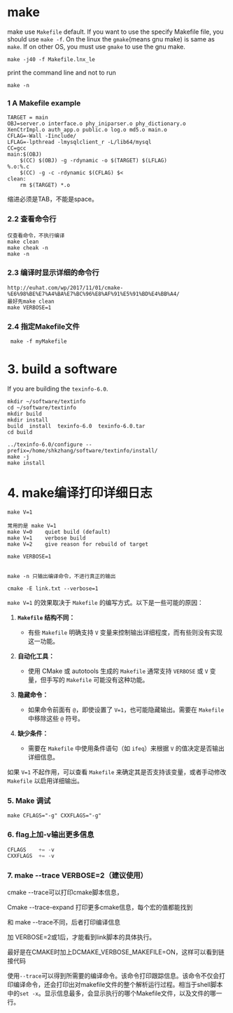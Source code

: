 # make

make use `Makefile` default.
If you want to use the specify Makefile file, you should use `make -f`.
On the linux the `gmake`(means gnu make) is same as `make`. If on other OS, you must use `gmake` to use the gnu make. 

```
make -j40 -f Makefile.lnx_le
```

print the command line and not to run
```
make -n
```

### 1 A Makefile example



```
TARGET = main
OBJ=server.o interface.o phy_iniparser.o phy_dictionary.o  XenCtrImpl.o auth_app.o public.o log.o md5.o main.o
CFLAG=-Wall -Iinclude/ 
LFLAG=-lpthread -lmysqlclient_r -L/lib64/mysql
CC=gcc
main:$(OBJ)
	$(CC) $(OBJ) -g -rdynamic -o $(TARGET) $(LFLAG) 
%.o:%.c
	$(CC) -g -c -rdynamic $(CFLAG) $<
clean:
	rm $(TARGET) *.o
```
缩进必须是TAB，不能是space。

### 2.2 查看命令行

```
仅查看命令，不执行编译
make clean
make cheak -n 
make -n
```



### 2.3 编译时显示详细的命令行

```
http://euhat.com/wp/2017/11/01/cmake-%E6%98%BE%E7%A4%BA%E7%BC%96%E8%AF%91%E5%91%BD%E4%BB%A4/
最好先make clean
make VERBOSE=1
```





### 2.4 指定Makefile文件

```
 make -f myMakefile
```

# 3. build a software

If you are building the `texinfo-6.0`.
```
mkdir ~/software/textinfo
cd ~/software/textinfo
mkdir build
mkdir install
build  install  texinfo-6.0  texinfo-6.0.tar
cd build

../texinfo-6.0/configure --prefix=/home/shkzhang/software/textinfo/install/
make -j
make install
```



# 4. make编译打印详细日志

`make V=1`

```shell
常用的是 make V=1
make V=0 	quiet build (default)
make V=1 	verbose build
make V=2 	give reason for rebuild of target

make VERBOSE=1


make -n 只输出编译命令，不进行真正的输出
```





```
cmake -E link.txt --verbose=1
```





`make V=1` 的效果取决于 `Makefile` 的编写方式。以下是一些可能的原因：

1. **`Makefile` 结构不同：**
   - 有些 `Makefile` 明确支持 `V` 变量来控制输出详细程度，而有些则没有实现这一功能。

2. **自动化工具：**
   - 使用 CMake 或 autotools 生成的 `Makefile` 通常支持 `VERBOSE` 或 `V` 变量，但手写的 `Makefile` 可能没有这种功能。

3. **隐藏命令：**
   - 如果命令前面有 `@`，即使设置了 `V=1`，也可能隐藏输出。需要在 `Makefile` 中移除这些 `@` 符号。

4. **缺少条件：**
   - 需要在 `Makefile` 中使用条件语句（如 `ifeq`）来根据 `V` 的值决定是否输出详细信息。

如果 `V=1` 不起作用，可以查看 `Makefile` 来确定其是否支持该变量，或者手动修改 `Makefile` 以启用详细输出。





### 5. Make 调试

```
make CFLAGS="-g" CXXFLAGS="-g"
```





### 6. flag上加-v输出更多信息

```C++
CFLAGS    += -v
CXXFLAGS  += -v
```





### 7. make --trace VERBOSE=2（建议使用）

cmake --trace可以打印cmake脚本信息，

Cmake --trace-expand 打印更多cmake信息，每个宏的值都能找到

和 make --trace不同，后者打印编译信息

加 VERBOSE=2或1后，才能看到link脚本的具体执行。

最好是在CMAKE时加上DCMAKE_VERBOSE_MAKEFILE=ON，这样可以看到链接代码

使用`--trace`可以得到所需要的编译命令。该命令打印跟踪信息。该命令不仅会打印编译命令，还会打印出对makefile文件的整个解析运行过程。相当于shell脚本中的`set -x`。显示信息最多，会显示执行的哪个Makefile文件，以及文件的哪一行。
